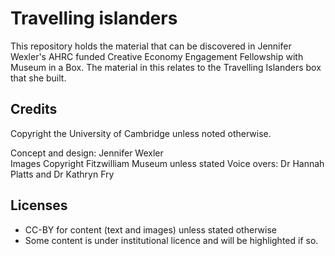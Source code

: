 # Travelling islanders

This repository holds the material that can be discovered in Jennifer Wexler's
AHRC funded Creative Economy Engagement Fellowship with Museum in a Box. The material in this relates to the Travelling Islanders box that she built.

## Credits

Copyright the University of Cambridge unless noted otherwise.

Concept and design: Jennifer Wexler  
Images Copyright Fitzwilliam Museum unless stated
Voice overs: Dr Hannah Platts and Dr Kathryn Fry

## Licenses

* CC-BY for content (text and images) unless stated
otherwise
* Some content is under institutional licence and will be highlighted if so.
